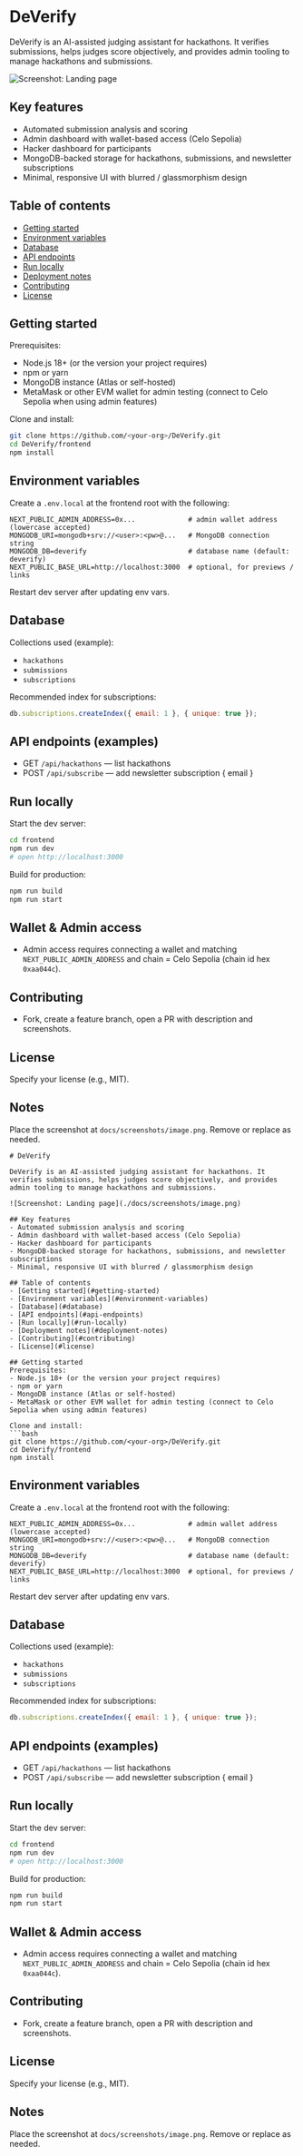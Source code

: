 # DeVerify

DeVerify is an AI-assisted judging assistant for hackathons. It verifies submissions, helps judges score objectively, and provides admin tooling to manage hackathons and submissions.

![Screenshot: Landing page](./image.png)

## Key features
- Automated submission analysis and scoring
- Admin dashboard with wallet-based access (Celo Sepolia)
- Hacker dashboard for participants
- MongoDB-backed storage for hackathons, submissions, and newsletter subscriptions
- Minimal, responsive UI with blurred / glassmorphism design

## Table of contents
- [Getting started](#getting-started)
- [Environment variables](#environment-variables)
- [Database](#database)
- [API endpoints](#api-endpoints)
- [Run locally](#run-locally)
- [Deployment notes](#deployment-notes)
- [Contributing](#contributing)
- [License](#license)

## Getting started
Prerequisites:
- Node.js 18+ (or the version your project requires)
- npm or yarn
- MongoDB instance (Atlas or self-hosted)
- MetaMask or other EVM wallet for admin testing (connect to Celo Sepolia when using admin features)

Clone and install:
```bash
git clone https://github.com/<your-org>/DeVerify.git
cd DeVerify/frontend
npm install
```

## Environment variables
Create a `.env.local` at the frontend root with the following:

```env
NEXT_PUBLIC_ADMIN_ADDRESS=0x...             # admin wallet address (lowercase accepted)
MONGODB_URI=mongodb+srv://<user>:<pw>@...   # MongoDB connection string
MONGODB_DB=deverify                         # database name (default: deverify)
NEXT_PUBLIC_BASE_URL=http://localhost:3000  # optional, for previews / links
```

Restart dev server after updating env vars.

## Database
Collections used (example):
- `hackathons`
- `submissions`
- `subscriptions`

Recommended index for subscriptions:
```js
db.subscriptions.createIndex({ email: 1 }, { unique: true });
```

## API endpoints (examples)
- GET `/api/hackathons` — list hackathons
- POST `/api/subscribe` — add newsletter subscription { email }

## Run locally
Start the dev server:
```bash
cd frontend
npm run dev
# open http://localhost:3000
```

Build for production:
```bash
npm run build
npm run start
```

## Wallet & Admin access
- Admin access requires connecting a wallet and matching `NEXT_PUBLIC_ADMIN_ADDRESS` and chain = Celo Sepolia (chain id hex `0xaa044c`).

## Contributing
- Fork, create a feature branch, open a PR with description and screenshots.

## License
Specify your license (e.g., MIT).

## Notes
Place the screenshot at `docs/screenshots/image.png`. Remove or replace as needed.
```// filepath: /Users/ashishranjandas/Desktop/DeVerify/README.md
# DeVerify

DeVerify is an AI-assisted judging assistant for hackathons. It verifies submissions, helps judges score objectively, and provides admin tooling to manage hackathons and submissions.

![Screenshot: Landing page](./docs/screenshots/image.png)

## Key features
- Automated submission analysis and scoring
- Admin dashboard with wallet-based access (Celo Sepolia)
- Hacker dashboard for participants
- MongoDB-backed storage for hackathons, submissions, and newsletter subscriptions
- Minimal, responsive UI with blurred / glassmorphism design

## Table of contents
- [Getting started](#getting-started)
- [Environment variables](#environment-variables)
- [Database](#database)
- [API endpoints](#api-endpoints)
- [Run locally](#run-locally)
- [Deployment notes](#deployment-notes)
- [Contributing](#contributing)
- [License](#license)

## Getting started
Prerequisites:
- Node.js 18+ (or the version your project requires)
- npm or yarn
- MongoDB instance (Atlas or self-hosted)
- MetaMask or other EVM wallet for admin testing (connect to Celo Sepolia when using admin features)

Clone and install:
```bash
git clone https://github.com/<your-org>/DeVerify.git
cd DeVerify/frontend
npm install
```

## Environment variables
Create a `.env.local` at the frontend root with the following:

```env
NEXT_PUBLIC_ADMIN_ADDRESS=0x...             # admin wallet address (lowercase accepted)
MONGODB_URI=mongodb+srv://<user>:<pw>@...   # MongoDB connection string
MONGODB_DB=deverify                         # database name (default: deverify)
NEXT_PUBLIC_BASE_URL=http://localhost:3000  # optional, for previews / links
```

Restart dev server after updating env vars.

## Database
Collections used (example):
- `hackathons`
- `submissions`
- `subscriptions`

Recommended index for subscriptions:
```js
db.subscriptions.createIndex({ email: 1 }, { unique: true });
```

## API endpoints (examples)
- GET `/api/hackathons` — list hackathons
- POST `/api/subscribe` — add newsletter subscription { email }

## Run locally
Start the dev server:
```bash
cd frontend
npm run dev
# open http://localhost:3000
```

Build for production:
```bash
npm run build
npm run start
```

## Wallet & Admin access
- Admin access requires connecting a wallet and matching `NEXT_PUBLIC_ADMIN_ADDRESS` and chain = Celo Sepolia (chain id hex `0xaa044c`).

## Contributing
- Fork, create a feature branch, open a PR with description and screenshots.

## License
Specify your license (e.g., MIT).

## Notes
Place the screenshot at `docs/screenshots/image.png`. Remove or replace as needed.
